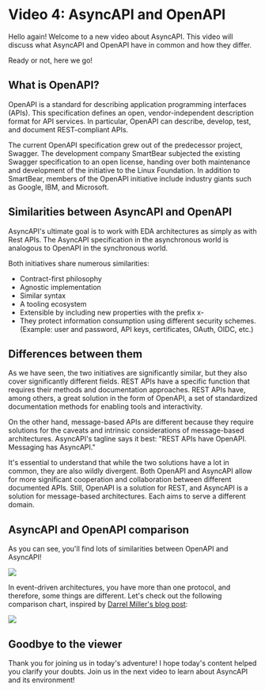 # Video 4: AsyncAPI and OpenAPI

Hello again! Welcome to a new video about AsyncAPI. This video will discuss what AsyncAPI and OpenAPI have in common and how they differ. 

Ready or not, here we go! 

## What is OpenAPI?

OpenAPI is a standard for describing application programming interfaces (APIs). This specification defines an open, vendor-independent description format for API services. In particular, OpenAPI can describe, develop, test, and document REST-compliant APIs.

The current OpenAPI specification grew out of the predecessor project, Swagger. The development company SmartBear subjected the existing Swagger specification to an open license, handing over both maintenance and development of the initiative to the Linux Foundation. In addition to SmartBear, members of the OpenAPI initiative include industry giants such as Google, IBM, and Microsoft.

## Similarities between AsyncAPI and OpenAPI

AsyncAPI's ultimate goal is to work with EDA architectures as simply as with Rest APIs. The AsyncAPI specification in the asynchronous world is analogous to OpenAPI in the synchronous world. 

Both initiatives share numerous similarities:

- Contract-first philosophy
- Agnostic implementation
- Similar syntax
- A tooling ecosystem 
- Extensible by including new properties with the prefix x-
- They protect information consumption using different security schemes. (Example: user and password, API keys, certificates, OAuth, OIDC, etc.)


## Differences between them

 As we have seen, the two initiatives are significantly similar, but they also cover significantly different fields. REST APIs have a specific function that requires their methods and documentation approaches. REST APIs have, among others, a great solution in the form of OpenAPI, a set of standardized documentation methods for enabling tools and interactivity.
 
 On the other hand, message-based APIs are different because they require solutions for the caveats and intrinsic considerations of message-based architectures. AsyncAPI's tagline says it best: "REST APIs have OpenAPI. Messaging has AsyncAPI."
 
 It's essential to understand that while the two solutions have a lot in common, they are also wildly divergent. Both OpenAPI and AsyncAPI allow for more significant cooperation and collaboration between different documented APIs. Still, OpenAPI is a solution for REST, and AsyncAPI is a solution for message-based architectures. Each aims to serve a different domain.

## AsyncAPI and OpenAPI comparison

As you can see, you'll find lots of similarities between OpenAPI and AsyncAPI!

![](https://user-images.githubusercontent.com/19964402/161353808-430cb73e-e2a3-4913-ad5e-6cccdeeaa997.png)

In event-driven architectures, you have more than one protocol, and therefore, some things are different. Let's check out the following comparison chart, inspired by [Darrel Miller's blog post](https://www.openapis.org/news/blogs/2016/10/tdc-structural-improvements-explaining-30-spec-part-2):

![](https://user-images.githubusercontent.com/19964402/161353528-23fd7a02-7917-4e1b-856d-c66b8456f373.png)

 ## Goodbye to the viewer
 
Thank you for joining us in today's adventure! I hope today's content helped you clarify your doubts. Join us in the next video to learn about AsyncAPI and its environment!
